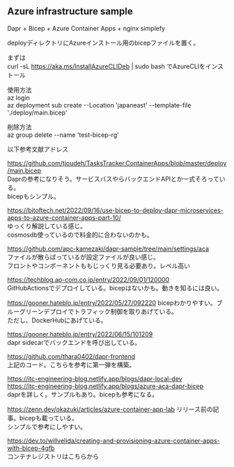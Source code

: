 ## Azure infrastructure sample  
  
Dapr + Bicep + Azure Container Apps + nginx simplefy  
  
deployディレクトリにAzureインストール用のbicepファイルを置く。
  
まずは  
curl -sL https://aka.ms/InstallAzureCLIDeb | sudo bash 
でAzureCLIをインストール  
  
使用方法  
az login  
az deployment sub create --Location 'japaneast' --template-file './deploy/main.bicep'  
  
削除方法  
az group delete --name 'test-bicep-rg'  
  
  

以下参考文献アドレス  
  
https://github.com/tjoudeh/TasksTracker.ContainerApps/blob/master/deploy/main.bicep  
Daprの参考になりそう。サービスバスやらバックエンドAPIとか一式そろっている。  
bicepもシンプル。  

https://bitoftech.net/2022/09/16/use-bicep-to-deploy-dapr-microservices-apps-to-azure-container-apps-part-10/  
ゆっくり解説している感じ。  
cosmosdb使っているので料金的に合わないのかも。  

https://github.com/apc-kamezaki/dapr-sample/tree/main/settings/aca  
ファイルが散らばっているが設定ファイルが良い感じ。  
フロントやコンポーネントももじっくり見る必要あり。レベル高い  

https://techblog.ap-com.co.jp/entry/2022/09/01/120000  
GitHubActionsでデプロイしている。bicepはないかも。動きを知るには良い。  
  
https://gooner.hateblo.jp/entry/2022/05/27/092220
bicepわかりやすい。ブルーグリーンデプロイでトラフィック制御を取りあげている。  
ただし、DockerHubにあげている。
  
https://gooner.hateblo.jp/entry/2022/06/15/101209  
dapr sidecarでバックエンドを呼び出している。  
  
https://github.com/thara0402/dapr-frontend  
上記のコード。こちらを参考に第一弾を構築。  
  
https://itc-engineering-blog.netlify.app/blogs/dapr-local-dev  
https://itc-engineering-blog.netlify.app/blogs/azure-aca-dapr-bicep  
daprを詳しく。サンプルもあり。bicepも参考になる。  
  
https://zenn.dev/okazuki/articles/azure-container-app-lab
リリース前の記事。bicepも載っている。  
シンプルで参考にしやすい。  

https://dev.to/willvelida/creating-and-provisioning-azure-container-apps-with-bicep-4gfb  
コンテナレジストリはこちらから  
  
  
